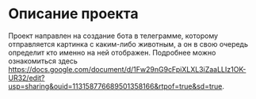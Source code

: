 # Описание проекта
Проект направлен на создание бота в телеграмме, которому отправляется картинка с каким-либо животным, а он в свою очередь определит кто именно на ней отображен.
Подробнее можно ознакомиться здесь https://docs.google.com/document/d/1Fw29nG9cFpiXLXL3iZaaLLIz1OK-UR32/edit?usp=sharing&ouid=113158776689501358166&rtpof=true&sd=true.
